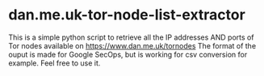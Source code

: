 # dan.me.uk-tor-node-list-extractor
This is a simple python script to retrieve all the IP addresses AND ports of Tor nodes available on https://www.dan.me.uk/tornodes
The format of the ouput is made for Google SecOps, but is working for csv conversion for example.
Feel free to use it.
